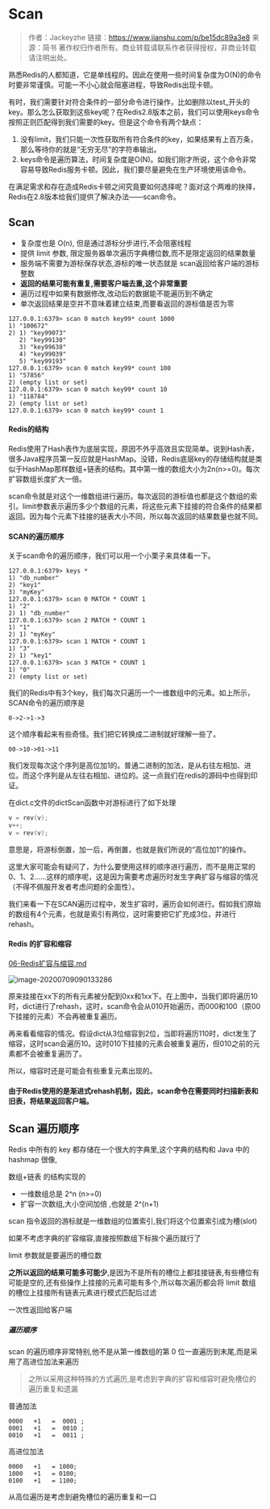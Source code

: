 # Scan

> 作者：Jackeyzhe
> 链接：https://www.jianshu.com/p/be15dc89a3e8
> 来源：简书
> 著作权归作者所有。商业转载请联系作者获得授权，非商业转载请注明出处。

熟悉Redis的人都知道，它是单线程的。因此在使用一些时间复杂度为O(N)的命令时要非常谨慎。可能一不小心就会阻塞进程，导致Redis出现卡顿。

有时，我们需要针对符合条件的一部分命令进行操作，比如删除以test_开头的key。那么怎么获取到这些key呢？在Redis2.8版本之前，我们可以使用keys命令按照正则匹配得到我们需要的key。但是这个命令有两个缺点：

1. 没有limit，我们只能一次性获取所有符合条件的key，如果结果有上百万条，那么等待你的就是“无穷无尽”的字符串输出。
2. keys命令是遍历算法，时间复杂度是O(N)。如我们刚才所说，这个命令非常容易导致Redis服务卡顿。因此，我们要尽量避免在生产环境使用该命令。

在满足需求和存在造成Redis卡顿之间究竟要如何选择呢？面对这个两难的抉择，Redis在2.8版本给我们提供了解决办法——scan命令。

## Scan

- 复杂度也是 O(n), 但是通过游标分步进行,不会阻塞线程
- 提供 limit 参数, 限定服务器单次遍历字典槽位数,而不是限定返回的结果数量
- 服务端不需要为游标保存状态,游标的唯一状态就是 scan返回给客户端的游标整数
- **返回的结果可能有重复,需要客户端去重,这个非常重要**
- 遍历过程中如果有数据修改,改动后的数据能不能遍历到不确定
- 单次返回结果是空并不意味着建立结束,而要看返回的游标值是否为零

```
127.0.0.1:6379> scan 0 match key99* count 1000
1) "100672"
2) 1) "key99073"
   2) "key99130"
   3) "key99638"
   4) "key99039"
   5) "key99193"
127.0.0.1:6379> scan 0 match key99* count 100
1) "57856"
2) (empty list or set)
127.0.0.1:6379> scan 0 match key99* count 10
1) "118784"
2) (empty list or set)
127.0.0.1:6379> scan 0 match key99* count 1
```

#### Redis的结构

Redis使用了Hash表作为底层实现，原因不外乎高效且实现简单。说到Hash表，很多Java程序员第一反应就是HashMap。没错，Redis底层key的存储结构就是类似于HashMap那样数组+链表的结构。其中第一维的数组大小为2n(n>=0)。每次扩容数组长度扩大一倍。

scan命令就是对这个一维数组进行遍历。每次返回的游标值也都是这个数组的索引。limit参数表示遍历多少个数组的元素，将这些元素下挂接的符合条件的结果都返回。因为每个元素下挂接的链表大小不同，所以每次返回的结果数量也就不同。

#### SCAN的遍历顺序

关于scan命令的遍历顺序，我们可以用一个小栗子来具体看一下。

```
127.0.0.1:6379> keys *
1) "db_number"
2) "key1"
3) "myKey"
127.0.0.1:6379> scan 0 MATCH * COUNT 1
1) "2"
2) 1) "db_number"
127.0.0.1:6379> scan 2 MATCH * COUNT 1
1) "1"
2) 1) "myKey"
127.0.0.1:6379> scan 1 MATCH * COUNT 1
1) "3"
2) 1) "key1"
127.0.0.1:6379> scan 3 MATCH * COUNT 1
1) "0"
2) (empty list or set)
```

我们的Redis中有3个key，我们每次只遍历一个一维数组中的元素。如上所示，SCAN命令的遍历顺序是

```
0->2->1->3
```

这个顺序看起来有些奇怪。我们把它转换成二进制就好理解一些了。

```
00->10->01->11
```

我们发现每次这个序列是高位加1的。普通二进制的加法，是从右往左相加、进位。而这个序列是从左往右相加、进位的。这一点我们在redis的源码中也得到印证。

在dict.c文件的dictScan函数中对游标进行了如下处理

```c
v = rev(v);
v++;
v = rev(v);
```

意思是，将游标倒置，加一后，再倒置，也就是我们所说的“高位加1”的操作。

这里大家可能会有疑问了，为什么要使用这样的顺序进行遍历，而不是用正常的0、1、2……这样的顺序呢，这是因为需要考虑遍历时发生字典扩容与缩容的情况（不得不佩服开发者考虑问题的全面性）。

我们来看一下在SCAN遍历过程中，发生扩容时，遍历会如何进行。假如我们原始的数组有4个元素，也就是索引有两位，这时需要把它扩充成3位，并进行rehash。

#### Redis 的扩容和缩容

 [06-Redis扩容与缩容.md](../06-模式以及常见问题/06-Redis扩容与缩容.md) 

![image-20200709090133286](../../../assets/image-20200709090133286.png)

原来挂接在xx下的所有元素被分配到0xx和1xx下。在上图中，当我们即将遍历10时，dict进行了rehash，这时，scan命令会从010开始遍历，而000和100（原00下挂接的元素）不会再被重复遍历。

再来看看缩容的情况。假设dict从3位缩容到2位，当即将遍历110时，dict发生了缩容，这时scan会遍历10。这时010下挂接的元素会被重复遍历，但010之前的元素都不会被重复遍历了。

所以，缩容时还是可能会有些重复元素出现的。

#### 由于Redis使用的是渐进式rehash机制，因此，scan命令在需要同时扫描新表和旧表，将结果返回客户端。

## Scan 遍历顺序

Redis 中所有的 key 都存储在一个很大的字典里,这个字典的结构和 Java 中的 hashmap 很像,

数组+链表 的结构实现的

- 一维数组总是 2^n (n>=0)
- 扩容一次数组,大小空间加倍 ,也就是 2^(n+1)

scan 指令返回的游标就是一维数组的位置索引,我们将这个位置索引成为槽(slot)

如果不考虑字典的扩容缩容,直接按照数组下标挨个遍历就行了

limit 参数就是要遍历的槽位数

**之所以返回的结果可能多可能少**,是因为不是所有的槽位上都挂接链表,有些槽位有可能是空的,还有些操作上挂接的元素可能有多个,所以每次遍历都会将 limit 数组的槽位上挂接所有链表元素进行模式匹配后过滤

一次性返回给客户端

##### 遍历顺序

scan 的遍历顺序非常特别,他不是从第一维数组的第 0 位一直遍历到末尾,而是采用了高进位加法来遍历

> 之所以采用这种特殊的方式遍历,是考虑到字典的扩容和缩容时避免槽位的遍历重复和遗漏

普通加法

```
0000   +1   =  0001 ; 
0001   +1   =  0010 ;
0010   +1   =  0011 ;
```

高进位加法

```
0000   +1   = 1000;
1000   +1   = 0100;
0100   +1   = 1100;
```

从高位遍历是考虑到避免槽位的遍历重复和一口



